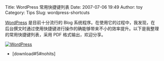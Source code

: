 Title: WordPress 常用快捷键列表
Date: 2007-07-06 19:49
Author: toy
Category: Tips
Slug: wordpress-shortcuts

[WordPress](http://wordpress.org) 是目前十分流行的 Blog
系统程序。在使用它的过程中，我发现，在后台撰文时通过使用快捷键进行操作的确能够带来不小的效率提升。以下是我整理的常用快捷键列表，采用
PDF 格式输出，欢迎分享。

[![WordPress](http://i.linuxtoy.org/i/2007/07/wp-shortcuts_s.jpg)](http://i.linuxtoy.org/i/2007/07/wp-shortcuts.jpg)

- [download#5#nohits]
